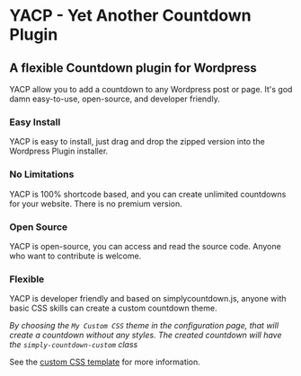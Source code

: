 # YACP - Yet Another Countdown Plugin
## A flexible Countdown plugin for Wordpress

YACP allow you to add a countdown to any Wordpress post or page.
It's god damn easy-to-use, open-source, and developer friendly.

### Easy Install
YACP is easy to install, just drag and drop the zipped version 
into the Wordpress Plugin installer.

### No Limitations
YACP is 100% shortcode based, and you can create unlimited 
countdowns for your website. There is no premium version.

### Open Source
YACP is open-source, you can access and read the source code. 
Anyone who want to contribute is welcome.

### Flexible
YACP is developer friendly and based on simplycountdown.js, anyone with basic 
CSS skills can create a custom countdown theme.

*By choosing the `My Custom CSS` theme in the configuration page, 
that will create a countdown without any styles. The created countdown will have the
`simply-countdown-custom` class*

See the [custom CSS template](https://gist.github.com/VincentLoy/60e85332452598b276e9f1162ed2f055)
for more information.